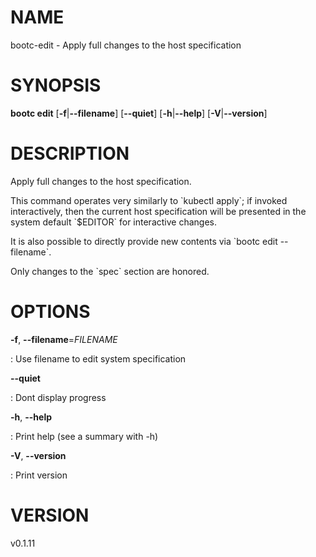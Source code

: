 # NAME

bootc-edit - Apply full changes to the host specification

# SYNOPSIS

**bootc edit** \[**-f**\|**\--filename**\] \[**\--quiet**\]
\[**-h**\|**\--help**\] \[**-V**\|**\--version**\]

# DESCRIPTION

Apply full changes to the host specification.

This command operates very similarly to \`kubectl apply\`; if invoked
interactively, then the current host specification will be presented in
the system default \`\$EDITOR\` for interactive changes.

It is also possible to directly provide new contents via \`bootc edit
\--filename\`.

Only changes to the \`spec\` section are honored.

# OPTIONS

**-f**, **\--filename**=*FILENAME*

:   Use filename to edit system specification

**\--quiet**

:   Dont display progress

**-h**, **\--help**

:   Print help (see a summary with -h)

**-V**, **\--version**

:   Print version

# VERSION

v0.1.11
